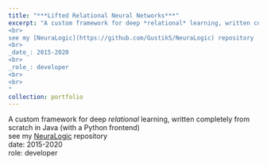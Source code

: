 ```yaml
---
title: "***Lifted Relational Neural Networks***"
excerpt: "A custom framework for deep *relational* learning, written completely from scratch in Java (with a Python frontend)
<br>
see my [NeuraLogic](https://github.com/GustikS/NeuraLogic) repository
<br>
_date_: 2015-2020
<br>
_role_: developer
<br>
<br>
"
collection: portfolio
---
```


A custom framework for deep *relational* learning, written completely from scratch in Java (with a Python frontend)
\
see my [NeuraLogic](https://github.com/GustikS/NeuraLogic) repository
\
date: 2015-2020
\
role: developer